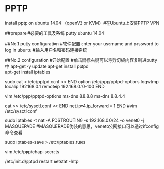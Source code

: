 # PPTP

install pptp on ubuntu 14.04 （openVZ or KVM）#在Ubuntu上安装PPTP VPN

##prepare #必要的工具及系统
putty 
ubuntu 14.04

##No.1 
putty configuration #软件配置
	enter  your username and password to log in ubuntu #输入用户名和密码连接系统

##No.2
configuration #开始配置
#单击鼠标右键可以将剪切板内容复制进putty中
apt-get -y update
apt-get install pptpd   
apt-get install iptables

sudo cat > /etc/pptpd.conf << END
option /etc/ppp/pptpd-options
logwtmp
localip 192.168.0.1
remoteip 192.168.0.10-100
END

vim /etc/ppp/pptpd-options
	ms-dns 8.8.8.8
	ms-dns 8.8.4.4

cat >> /etc/sysctl.conf << END
net.ipv4.ip_forward = 1
END 	#vim /etc/sysctl.conf

sudo iptables -t nat -A POSTROUTING -s 192.168.0.0/24 -o venet0 -j MASQUERADE
 #MASQUERADE伪装的意思，veneto公网接口可以通过ifconfig命令查看

sudo iptables-save > /etc/iptables.rules

vim /etc/ppp/chap-secrets

/etc/init.d/pptpd restart
netstat -lntp

